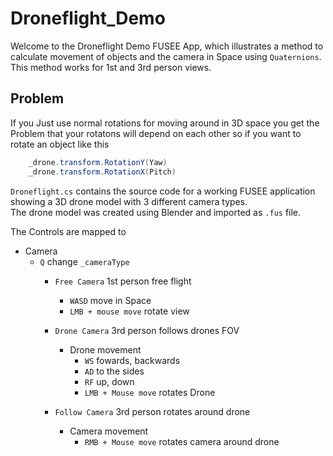 # Droneflight_Demo

Welcome to the Droneflight Demo FUSEE App, which illustrates a method to calculate movement of objects and the camera in Space using `Quaternions`. This method works for 1st and 3rd person views.

## Problem

If you Just use normal rotations for moving around in 3D space you get the Problem that your rotatons   will depend on each other so if you want to rotate an object like this 

```cs
	_drone.transform.RotationY(Yaw)
	_drone.transform.RotationX(Pitch)
```

`Droneflight.cs` contains the source code for a working FUSEE application showing 
a 3D drone model with 3 different camera types.  
The drone model was created using Blender and imported as `.fus` file. 

The Controls are mapped to

* Camera
	* `Q` change `_cameraType`
		* `Free Camera` 1st person free flight
			* `WASD` move in Space
			* `LMB + mouse move` rotate view
		
		* `Drone Camera` 3rd person follows drones FOV
			* Drone movement
				* `WS` fowards, backwards
				* `AD` to the sides
				* `RF` up, down
				* `LMB + Mouse move` rotates Drone
		* `Follow Camera` 3rd person rotates around drone
			* Camera movement
				* `RMB + Mouse move` rotates camera around drone

	

